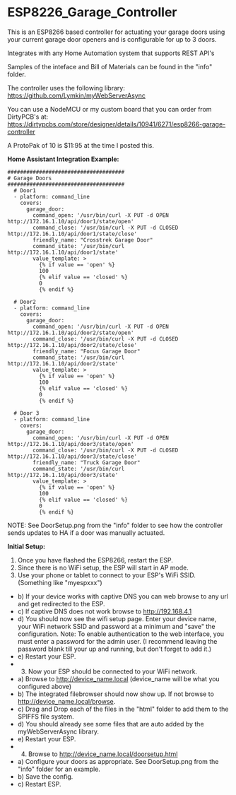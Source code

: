 # ESP8226_Garage_Controller

This is an ESP8266 based controller for actuating your garage doors using your current garage
door openers and is configurable for up to 3 doors.

Integrates with any Home Automation system that supports REST API's

Samples of the inteface and Bill of Materials can be found in the "info" folder.

The controller uses the following library: https://github.com/Lymkin/myWebServerAsync

You can use a NodeMCU or my custom board that you can order from DirtyPCB's at:
https://dirtypcbs.com/store/designer/details/10941/6271/esp8266-garage-controller

A ProtoPak of 10 is $11:95 at the time I posted this.


**Home Assistant Integration Example:**

```
#####################################
# Garage Doors
#####################################
  # Door1
  - platform: command_line
    covers:
      garage_door:
        command_open: '/usr/bin/curl -X PUT -d OPEN http://172.16.1.10/api/door1/state/open'
        command_close: '/usr/bin/curl -X PUT -d CLOSED http://172.16.1.10/api/door1/state/close'
        friendly_name: "Crosstrek Garage Door"
        command_state: '/usr/bin/curl http://172.16.1.10/api/door1/state'
        value_template: >
          {% if value == 'open' %}
          100
          {% elif value == 'closed' %}
          0
          {% endif %}

  # Door2
  - platform: command_line
    covers:
      garage_door:
        command_open: '/usr/bin/curl -X PUT -d OPEN http://172.16.1.10/api/door2/state/open'
        command_close: '/usr/bin/curl -X PUT -d CLOSED http://172.16.1.10/api/door2/state/close'
        friendly_name: "Focus Garage Door"
        command_state: '/usr/bin/curl http://172.16.1.10/api/door2/state'
        value_template: >
          {% if value == 'open' %}
          100
          {% elif value == 'closed' %}
          0
          {% endif %}
  
  # Door 3
  - platform: command_line
    covers:
      garage_door:
        command_open: '/usr/bin/curl -X PUT -d OPEN http://172.16.1.10/api/door3/state/open'
        command_close: '/usr/bin/curl -X PUT -d CLOSED http://172.16.1.10/api/door3/state/close'
        friendly_name: "Truck Garage Door"
        command_state: '/usr/bin/curl http://172.16.1.10/api/door3/state'
        value_template: >
          {% if value == 'open' %}
          100
          {% elif value == 'closed' %}
          0
          {% endif %}
```
NOTE: See DoorSetup.png from the "info" folder to see how the controller sends updates to HA if a door was manually actuated.

**Initial Setup:**

1. Once you have flashed the ESP8266, restart the ESP.
1. Since there is no WiFi setup, the ESP will start in AP mode.
  1. Use your phone or tablet to connect to your ESP's WiFi SSID. (Something like "myespxxx")
*  b) If your device works with captive DNS you can web browse to any url and get redirected to the ESP.
*  c) If captive DNS does not work browse to http://192.168.4.1
*  d) You should now see the wifi setup page. Enter your device name, your WiFi network SSID and password
     at a minimum and "save" the configuration.
     Note: To enable authentication to the web interface, you must enter a password for the admin user. (I recommend leaving the password blank till your up and running, but don't forget to add it.)
*  e) Restart your ESP.
* 3) Now your ESP should be connected to your WiFi network.
*  a) Browse to http://device_name.local  (device_name will be what you configured above)
*  b) The integrated filebrowser should now show up.  If not browse to http://device_name.local/browse.
*  c) Drag and Drop each of the files in the "html" folder to add them to the SPIFFS file system.
*  d) You should already see some files that are auto added by the myWebServerAsync library.
*  e) Restart your ESP.
* 4) Browse to http://device_name.local/doorsetup.html
*  a) Configure your doors as appropriate. See DoorSetup.png from the "info" folder for an example.
*  b) Save the config.
*  c) Restart ESP.

